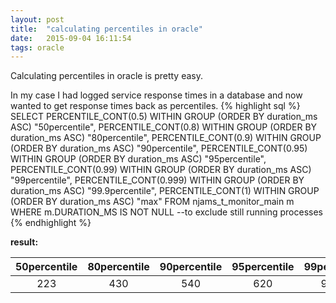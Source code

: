 ```yaml
---
layout: post
title:  "calculating percentiles in oracle"
date:   2015-09-04 16:11:54
tags: oracle
---
```

Calculating percentiles in oracle is pretty easy.

In my case I had logged service response times in a database and now wanted to get response times back as percentiles.
{% highlight sql %}
SELECT PERCENTILE_CONT(0.5) WITHIN GROUP (ORDER BY duration_ms ASC) "50percentile",
PERCENTILE_CONT(0.8) WITHIN GROUP (ORDER BY duration_ms ASC) "80percentile",
PERCENTILE_CONT(0.9) WITHIN GROUP (ORDER BY duration_ms ASC) "90percentile",
PERCENTILE_CONT(0.95) WITHIN GROUP (ORDER BY duration_ms ASC) "95percentile",
PERCENTILE_CONT(0.99) WITHIN GROUP (ORDER BY duration_ms ASC) "99percentile",
PERCENTILE_CONT(0.999) WITHIN GROUP (ORDER BY duration_ms ASC) "99.9percentile",
PERCENTILE_CONT(1) WITHIN GROUP (ORDER BY duration_ms ASC) "max"
FROM njams_t_monitor_main m
WHERE m.DURATION_MS IS NOT NULL --to exclude still running processes
{% endhighlight %}

**result:**

| 50percentile | 80percentile | 90percentile | 95percentile | 99percentile | 99.9percentile | max |
|:------------:|:------------:|:------------:|:------------:|:------------:|:--------------:|:---:|
| 223 | 430 | 540 | 620 | 975.3 | 3563.3 | 14706 |
